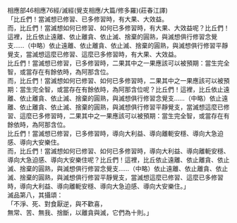 相應部46相應76經/滅經(覺支相應/大篇/修多羅)(莊春江譯)  
「比丘們！當滅想已修習、已多修習時，有大果、大效益。  
而，比丘們！當滅想如何已修習、如何已多修習時，有大果、大效益呢？比丘們！這裡，比丘依止遠離、依止離貪、依止滅、捨棄的圓熟，與滅想俱行修習念覺支……（中略）依止遠離、依止離貪、依止滅、捨棄的圓熟，與滅想俱行修習平靜覺支，當滅想這麼已修習、這麼已多修習時，有大果、大效益。  
比丘們！當滅想已修習，已多修習時，二果其中之一果應該可以被預期：當生完全智，或當存在有餘依時，為阿那含位。  
而，比丘們！當滅想如何已修習、如何已多修習時，二果其中之一果應該可以被預期：當生完全智，或當存在有餘依時，為阿那含位呢？比丘們！這裡，比丘依止遠離、依止離貪、依止滅、捨棄的圓熟，與滅想俱行修習念覺支……（中略）依止遠離、依止離貪、依止滅、捨棄的圓熟，與滅想俱行修習平靜覺支，當滅想這麼已修習、這麼已多修習時，二果其中之一果應該可以被預期：當生完全智，或當存在有餘依時，為阿那含位。  
比丘們！當滅想已修習，已多修習時，導向大利益、導向離軛安穩、導向大急迫感、導向大安樂住。  
而，比丘們！當滅想如何已修習、如何已多修習時，導向大利益、導向離軛安穩、導向大急迫感、導向大安樂住呢？比丘們！這裡，比丘依止遠離、依止離貪、依止滅、捨棄的圓熟，與滅想俱行修習念覺支……（中略）依止遠離、依止離貪、依止滅、捨棄的圓熟，與滅想俱行修習平靜覺支，當滅想這麼已修習、這麼已多修習時，導向大利益、導向離軛安穩、導向大急迫感、導向大安樂住。」  
滅品第八，其攝頌：  
「不淨、死、對食厭逆，與不歡喜，  
無常、苦、無我、捨斷，以離貪與滅，它們為十則。」  
  
  
